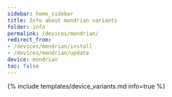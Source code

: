 ```yaml
---
sidebar: home_sidebar
title: Info about mondrian variants
folder: info
permalink: /devices/mondrian/
redirect_from:
- /devices/mondrian/install
- /devices/mondrian/update
device: mondrian
toc: false
---
```

{% include templates/device_variants.md info=true %}
